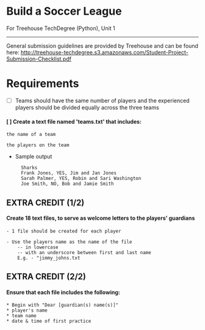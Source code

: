 # Build a Soccer League
For Treehouse TechDegree (Python), Unit 1

---
General submission guidelines are provided by Treehouse and can be found here: http://treehouse-techdegree.s3.amazonaws.com/Student-Project-Submission-Checklist.pdf


# Requirements

- [ ] Teams should have the same number of players
    and the experienced players should be divided equally across the three teams
#### [ ] Create a text file named 'teams.txt' that includes:
    the name of a team
  
    the players on the team
* Sample output

        Sharks
        Frank Jones, YES, Jim and Jan Jones
        Sarah Palmer, YES, Robin and Sari Washington
        Joe Smith, NO, Bob and Jamie Smith

## EXTRA CREDIT (1/2)
#### Create 18 text files, to serve as welcome letters to the players' guardians
    - 1 file should be created for each player

    - Use the players name as the name of the file
        -- in lowercase
        -- with an underscore between first and last name
        E.g. - "jimmy_johns.txt

## EXTRA CREDIT (2/2)
#### Ensure that each file includes the following: 
    * Begin with "Dear [guardian(s) name(s)]"
    * player's name
    * team name
    * date & time of first practice


